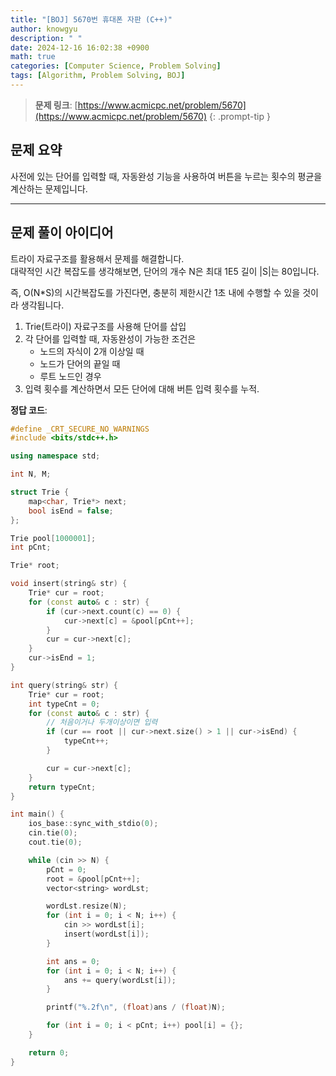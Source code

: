 ```yaml
---
title: "[BOJ] 5670번 휴대폰 자판 (C++)"
author: knowgyu
description: " "
date: 2024-12-16 16:02:38 +0900
math: true
categories: [Computer Science, Problem Solving]
tags: [Algorithm, Problem Solving, BOJ]
---
```


> **문제 링크**: [https://www.acmicpc.net/problem/5670](https://www.acmicpc.net/problem/5670)
{: .prompt-tip }

## 문제 요약
사전에 있는 단어를 입력할 때, 자동완성 기능을 사용하여 버튼을 누르는 횟수의 평균을 계산하는 문제입니다.

---

## 문제 풀이 아이디어

트라이 자료구조를 활용해서 문제를 해결합니다.  
대략적인 시간 복잡도를 생각해보면, 단어의 개수 N은 최대 1E5 길이 |S|는 80입니다.

즉, O(N*S)의 시간복잡도를 가진다면, 충분히 제한시간 1초 내에 수행할 수 있을 것이라 생각됩니다.

1. Trie(트라이) 자료구조를 사용해 단어를 삽입  
2. 각 단어를 입력할 때, 자동완성이 가능한 조건은  
   - 노드의 자식이 2개 이상일 때  
   - 노드가 단어의 끝일 때  
   - 루트 노드인 경우  
3. 입력 횟수를 계산하면서 모든 단어에 대해 버튼 입력 횟수를 누적.  


**정답 코드**:  
```cpp
#define _CRT_SECURE_NO_WARNINGS
#include <bits/stdc++.h>

using namespace std;

int N, M;

struct Trie {
    map<char, Trie*> next;
    bool isEnd = false;
};

Trie pool[1000001];
int pCnt;

Trie* root;

void insert(string& str) {
    Trie* cur = root;
    for (const auto& c : str) {
        if (cur->next.count(c) == 0) {
            cur->next[c] = &pool[pCnt++];
        }
        cur = cur->next[c];
    }
    cur->isEnd = 1;
}

int query(string& str) {
    Trie* cur = root;
    int typeCnt = 0;
    for (const auto& c : str) {
        // 처음이거나 두개이상이면 입력
        if (cur == root || cur->next.size() > 1 || cur->isEnd) {
            typeCnt++;
        }

        cur = cur->next[c];
    }
    return typeCnt;
}

int main() {
    ios_base::sync_with_stdio(0);
    cin.tie(0);
    cout.tie(0);

    while (cin >> N) {
        pCnt = 0;
        root = &pool[pCnt++];
        vector<string> wordLst;

        wordLst.resize(N);
        for (int i = 0; i < N; i++) {
            cin >> wordLst[i];
            insert(wordLst[i]);
        }

        int ans = 0;
        for (int i = 0; i < N; i++) {
            ans += query(wordLst[i]);
        }

        printf("%.2f\n", (float)ans / (float)N);

        for (int i = 0; i < pCnt; i++) pool[i] = {};
    }

    return 0;
}
```
